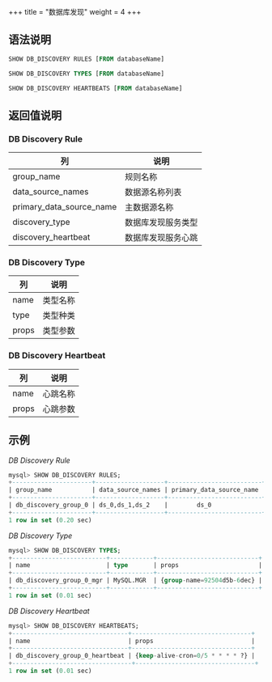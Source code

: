 +++
title = "数据库发现"
weight = 4
+++

## 语法说明

```sql
SHOW DB_DISCOVERY RULES [FROM databaseName]

SHOW DB_DISCOVERY TYPES [FROM databaseName]

SHOW DB_DISCOVERY HEARTBEATS [FROM databaseName]
```

## 返回值说明

### DB Discovery Rule

| 列                        | 说明                |
|---------------------------|--------------------|
| group_name                | 规则名称            |
| data_source_names         | 数据源名称列表       |
| primary_data_source_name  | 主数据源名称         |
| discovery_type            | 数据库发现服务类型    |
| discovery_heartbeat       | 数据库发现服务心跳    |

### DB Discovery Type

| 列                       | 说明            |
| ------------------------ | -------------- |
| name                     | 类型名称        |
| type                     | 类型种类        |
| props                    | 类型参数        |

### DB Discovery Heartbeat

| 列                       | 说明            |
| ------------------------ | -------------- |
| name                     | 心跳名称        |
| props                    | 心跳参数        |

## 示例

*DB Discovery Rule*

```sql
mysql> SHOW DB_DISCOVERY RULES;
+----------------------+-------------------+--------------------------+-----------------------------------------------------------------------------------+------------------------------------------------------------------------------+
| group_name           | data_source_names | primary_data_source_name | discovery_type                                                                    | discovery_heartbeat                                                          |
+----------------------+-------------------+--------------------------+-----------------------------------------------------------------------------------+------------------------------------------------------------------------------+
| db_discovery_group_0 | ds_0,ds_1,ds_2    |        ds_0              | {name=db_discovery_group_0_mgr, type=MySQL.MGR, props={group-name=92504d5b-6dec}} | {name=db_discovery_group_0_heartbeat, props={keep-alive-cron=0/5 * * * * ?}} |
+----------------------+-------------------+--------------------------+-----------------------------------------------------------------------------------+-----------------------------------------------------------------------------+
1 row in set (0.20 sec)
```

*DB Discovery Type*

```sql
mysql> SHOW DB_DISCOVERY TYPES;
+--------------------------+------------+----------------------------+
| name                     | type       | props                      |
+--------------------------+------------+----------------------------+
| db_discovery_group_0_mgr | MySQL.MGR  | {group-name=92504d5b-6dec} |
+--------------------------+------------+----------------------------+
1 row in set (0.01 sec)
```

*DB Discovery Heartbeat*

```sql
mysql> SHOW DB_DISCOVERY HEARTBEATS;
+--------------------------------+---------------------------------+
| name                           | props                           |
+--------------------------------+---------------------------------+
| db_discovery_group_0_heartbeat | {keep-alive-cron=0/5 * * * * ?} |
+---------------------------------+---------------------------------+
1 row in set (0.01 sec)
```
